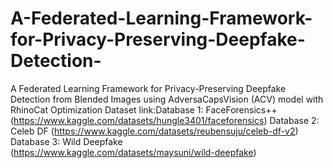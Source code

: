 # A-Federated-Learning-Framework-for-Privacy-Preserving-Deepfake-Detection-
A Federated Learning Framework for Privacy-Preserving Deepfake Detection from Blended Images using AdversaCapsVision (ACV) model with RhinoCat Optimization
Dataset link:Database 1: FaceForensics++ (https://www.kaggle.com/datasets/hungle3401/faceforensics)
Database 2: Celeb DF (https://www.kaggle.com/datasets/reubensuju/celeb-df-v2)
Database 3: Wild Deepfake (https://www.kaggle.com/datasets/maysuni/wild-deepfake) 
